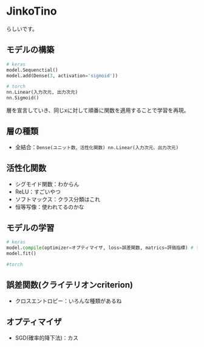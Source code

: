 # JinkoTino
らしいです。

## モデルの構築
```python
# keras
model.Sequenctial()
model.add(Dense(3, activation='sigmoid'))

# torch
nn.Linear(入力次元, 出力次元)
nn.Sigmoid()
``` 
層を宣言していき、同じxに対して順番に関数を適用することで学習を再現。

## 層の種類
- 全結合：```Dense(ユニット数、活性化関数) nn.Linear(入力次元、出力次元)```

## 活性化関数
- シグモイド関数：わからん
- ReLU：すごいやつ
- ソフトマックス：クラス分類はこれ
- 恒等写像：使われてるのかな

## モデルの学習
```python
# keras
model.compile(optimizer=オプティマイザ, loss=誤差関数, matrics=評価指標) # 学習の設定
model.fit()

#torch

```


## 誤差関数(クライテリオンcriterion)
- クロスエントロピー：いろんな種類があるね

## オプティマイザ
- SGD(確率的降下法)：カス
